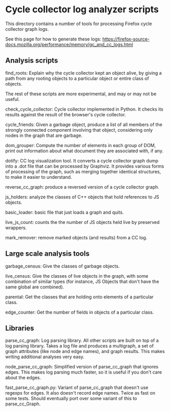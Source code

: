 Cycle collector log analyzer scripts
====================================

This directory contains a number of tools for processing Firefox cycle
collector graph logs.

See this page for how to generate these logs:
  https://firefox-source-docs.mozilla.org/performance/memory/gc_and_cc_logs.html

Analysis scripts
----------------

find_roots: Explain why the cycle collector kept an object alive, by
  giving a path from any rooting objects to a particular object or
  entire class of objects.

The rest of these scripts are more experimental, and may or
may not be useful.

check_cycle_collector: Cycle collector implemented in Python.  It
  checks its results against the result of the browser's cycle
  collector.

cycle_friends: Given a garbage object, produce a list of all members
  of the strongly connected component involving that object,
  considering only nodes in the graph that are garbage.

dom_grouper: Compute the number of elements in each group of DOM,
  print out information about what document they are associated with,
  if any.

dotify: CC log visualization tool.  It converts a cycle collector
  graph dump into a .dot file that can be processed by Graphviz.  It
  provides various forms of processing of the graph, such as merging
  together identical structures, to make it easier to understand.

reverse_cc_graph: produce a reversed version of a cycle collector
  graph.

js_holders: analyze the classes of C++ objects that hold references to
  JS objects.

basic_loader: basic file that just loads a graph and quits.

live_js_count: counts the the number of JS objects held live by
  preserved wrappers.

mark_remover: remove marked objects (and results) from a CC log.


Large scale analysis tools
--------------------------

garbage_census: Give the classes of garbage objects.

live_census: Give the classes of live objects in the graph, with some
  combination of similar types (for instance, JS Objects that don't
  have the same global are combined).

parental: Get the classes that are holding onto elements of a
  particular class.

edge_counter: Get the number of fields in objects of a particular
  class.


Libraries
---------

parse_cc_graph: Log parsing library.  All other scripts are built on
  top of a log parsing library.  Takes a log file and produces a
  multigraph, a set of graph attributes (like node and edge names),
  and graph results.  This makes writing additional analyses very
  easy.

node_parse_cc_graph: Simplified version of parse_cc_graph that ignores
  edges.  This makes log parsing much faster, so it is useful if you
  don't care about the edges.

fast_parse_cc_graph.py: Variant of parse_cc_graph that doesn't use
  regexps for edges.  It also doesn't record edge names.  Twice as
  fast on some tests.  Should eventually port over some variant of
  this to parse_cc_Graph.


